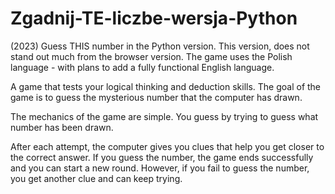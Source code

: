 # Zgadnij-TE-liczbe-wersja-Python
(2023)
Guess THIS number in the Python version.
This version, does not stand out much from the browser version.
The game uses the Polish language - with plans to add a fully functional English language.

A game that tests your logical thinking and deduction skills. 
The goal of the game is to guess the mysterious number that the computer has drawn.

The mechanics of the game are simple.
You guess by trying to guess what number has been drawn.

After each attempt, the computer gives you clues that help you get closer to the correct answer. 
If you guess the number, the game ends successfully and you can start a new round. 
However, if you fail to guess the number, you get another clue and can keep trying.
